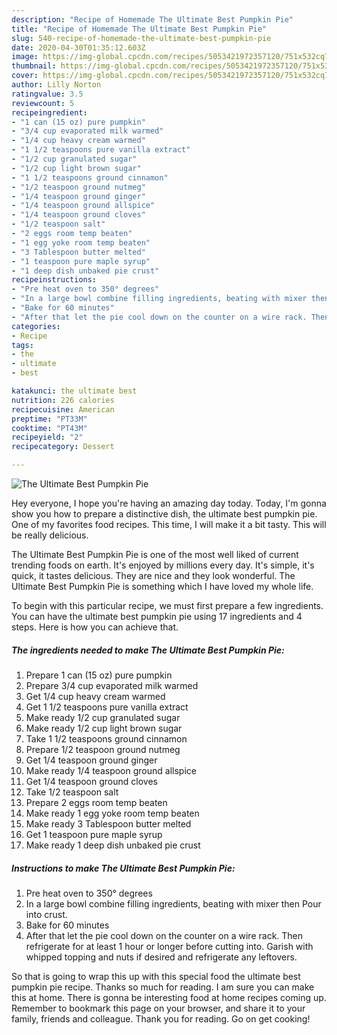 ```yaml
---
description: "Recipe of Homemade The Ultimate Best Pumpkin Pie"
title: "Recipe of Homemade The Ultimate Best Pumpkin Pie"
slug: 540-recipe-of-homemade-the-ultimate-best-pumpkin-pie
date: 2020-04-30T01:35:12.603Z
image: https://img-global.cpcdn.com/recipes/5053421972357120/751x532cq70/the-ultimate-best-pumpkin-pie-recipe-main-photo.jpg
thumbnail: https://img-global.cpcdn.com/recipes/5053421972357120/751x532cq70/the-ultimate-best-pumpkin-pie-recipe-main-photo.jpg
cover: https://img-global.cpcdn.com/recipes/5053421972357120/751x532cq70/the-ultimate-best-pumpkin-pie-recipe-main-photo.jpg
author: Lilly Norton
ratingvalue: 3.5
reviewcount: 5
recipeingredient:
- "1 can (15 oz) pure pumpkin"
- "3/4 cup evaporated milk warmed"
- "1/4 cup heavy cream warmed"
- "1 1/2 teaspoons pure vanilla extract"
- "1/2 cup granulated sugar"
- "1/2 cup light brown sugar"
- "1 1/2 teaspoons ground cinnamon"
- "1/2 teaspoon ground nutmeg"
- "1/4 teaspoon ground ginger"
- "1/4 teaspoon ground allspice"
- "1/4 teaspoon ground cloves"
- "1/2 teaspoon salt"
- "2 eggs room temp beaten"
- "1 egg yoke room temp beaten"
- "3 Tablespoon butter melted"
- "1 teaspoon pure maple syrup"
- "1 deep dish unbaked pie crust"
recipeinstructions:
- "Pre heat oven to 350° degrees"
- "In a large bowl combine filling ingredients, beating with mixer then Pour into crust."
- "Bake for 60 minutes"
- "After that let the pie cool down on the counter on a wire rack. Then refrigerate for at least 1 hour or longer before cutting into. Garish with whipped topping and nuts if desired and refrigerate any leftovers."
categories:
- Recipe
tags:
- the
- ultimate
- best

katakunci: the ultimate best 
nutrition: 226 calories
recipecuisine: American
preptime: "PT33M"
cooktime: "PT43M"
recipeyield: "2"
recipecategory: Dessert

---
```



![The Ultimate Best Pumpkin Pie](https://img-global.cpcdn.com/recipes/5053421972357120/751x532cq70/the-ultimate-best-pumpkin-pie-recipe-main-photo.jpg)

Hey everyone, I hope you're having an amazing day today. Today, I'm gonna show you how to prepare a distinctive dish, the ultimate best pumpkin pie. One of my favorites food recipes. This time, I will make it a bit tasty. This will be really delicious.

The Ultimate Best Pumpkin Pie is one of the most well liked of current trending foods on earth. It's enjoyed by millions every day. It's simple, it's quick, it tastes delicious. They are nice and they look wonderful. The Ultimate Best Pumpkin Pie is something which I have loved my whole life.




To begin with this particular recipe, we must first prepare a few ingredients. You can have the ultimate best pumpkin pie using 17 ingredients and 4 steps. Here is how you can achieve that.

<!--inarticleads1-->

##### The ingredients needed to make The Ultimate Best Pumpkin Pie:

1. Prepare 1 can (15 oz) pure pumpkin
1. Prepare 3/4 cup evaporated milk warmed
1. Get 1/4 cup heavy cream warmed
1. Get 1 1/2 teaspoons pure vanilla extract
1. Make ready 1/2 cup granulated sugar
1. Make ready 1/2 cup light brown sugar
1. Take 1 1/2 teaspoons ground cinnamon
1. Prepare 1/2 teaspoon ground nutmeg
1. Get 1/4 teaspoon ground ginger
1. Make ready 1/4 teaspoon ground allspice
1. Get 1/4 teaspoon ground cloves
1. Take 1/2 teaspoon salt
1. Prepare 2 eggs room temp beaten
1. Make ready 1 egg yoke room temp beaten
1. Make ready 3 Tablespoon butter melted
1. Get 1 teaspoon pure maple syrup
1. Make ready 1 deep dish unbaked pie crust




<!--inarticleads2-->

##### Instructions to make The Ultimate Best Pumpkin Pie:

1. Pre heat oven to 350° degrees
1. In a large bowl combine filling ingredients, beating with mixer then Pour into crust.
1. Bake for 60 minutes
1. After that let the pie cool down on the counter on a wire rack. Then refrigerate for at least 1 hour or longer before cutting into. Garish with whipped topping and nuts if desired and refrigerate any leftovers.




So that is going to wrap this up with this special food the ultimate best pumpkin pie recipe. Thanks so much for reading. I am sure you can make this at home. There is gonna be interesting food at home recipes coming up. Remember to bookmark this page on your browser, and share it to your family, friends and colleague. Thank you for reading. Go on get cooking!
